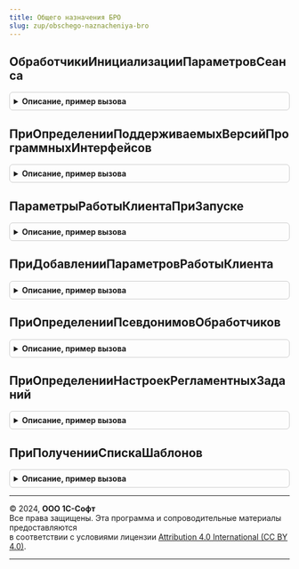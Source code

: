 ```yaml
---
title: Общего назначения БРО
slug: zup/obschego-naznacheniya-bro
---
```



## ОбработчикиИнициализацииПараметровСеанса
<details style="margin: 1em 0; padding: 0.5em; border: 1px solid #ccc; border-radius: 6px;">

<summary style="font-weight: bold; cursor: pointer;">Описание, пример вызова</summary>

```bsl

// Для задания обработчиков параметров сеанса следует использовать шаблон:
// Обработчики.Вставить("<ИмяПараметраСеанса>|<НачалоИмениПараметраСеанса*>", "Обработчик");
//
// Примечание. Символ '*'используется в конце имени параметра сеанса и обозначает,
//             что один обработчик будет вызван для инициализации всех параметров сеанса
//             с именем, начинающимся на слово НачалоИмениПараметраСеанса
//
Процедура ОбработчикиИнициализацииПараметровСеанса(Обработчики) Экспорт
```

Пример вызова
```bsl
ОбщегоНазначенияБРО.ОбработчикиИнициализацииПараметровСеанса(Обработчики) 
```
</details>

## ПриОпределенииПоддерживаемыхВерсийПрограммныхИнтерфейсов
<details style="margin: 1em 0; padding: 0.5em; border: 1px solid #ccc; border-radius: 6px;">

<summary style="font-weight: bold; cursor: pointer;">Описание, пример вызова</summary>

```bsl

// Заполняет структуру массивами поддерживаемых версий всех подлежащих версионированию программных интерфейсов,
// используя в качестве ключей имена программных интерфейсов.
// Обеспечивает функциональность Web-сервиса InterfaceVersion.
// При внедрении надо поменять тело процедуры так, чтобы она возвращала актуальные наборы версий (см. пример.ниже).
//
// Параметры:
//   СтруктураПоддерживаемыхВерсий - Структура - структура поддерживаемых версий:
//     * Ключ - Строка - имя программного интерфейса,
//     * Значение - Массив(Строка) - поддерживаемые версии программного интерфейса.
//
// Пример:
//   // СервисПередачиФайлов
//   МассивВерсий = Новый Массив;
//   МассивВерсий.Добавить("1.0.1.1");
//   МассивВерсий.Добавить("1.0.2.1");
//   СтруктураПоддерживаемыхВерсий.Вставить("СервисПередачиФайлов", МассивВерсий);
//   // Конец СервисПередачиФайлов
//
Процедура ПриОпределенииПоддерживаемыхВерсийПрограммныхИнтерфейсов(СтруктураПоддерживаемыхВерсий) Экспорт
```

Пример вызова
```bsl
ОбщегоНазначенияБРО.ПриОпределенииПоддерживаемыхВерсийПрограммныхИнтерфейсов(СтруктураПоддерживаемыхВерсий) 
```
</details>

## ПараметрыРаботыКлиентаПриЗапуске
<details style="margin: 1em 0; padding: 0.5em; border: 1px solid #ccc; border-radius: 6px;">

<summary style="font-weight: bold; cursor: pointer;">Описание, пример вызова</summary>

```bsl

// Возвращает структуру параметров, необходимых для работы клиентского кода
// при запуске конфигурации, т.е. в обработчиках событий
// - ПередНачаломРаботыСистемы,
// - ПриНачалеРаботыСистемы
//
// Важно: при запуске недопустимо использовать команды сброса кэша
// повторно используемых модулей, иначе запуск может привести
// к непредсказуемым ошибкам и лишним серверным вызовам
//
// Параметры:
//   Параметры - Структура - (возвращаемое значение) структура параметров работы клиента при запуске.
//
// Пример реализации:
//   Для установки параметров работы клиента можно использовать шаблон:
//
//     Параметры.Вставить(<ИмяПараметра>, <код получения значения параметра>);
//
//
Процедура ПараметрыРаботыКлиентаПриЗапуске(Параметры) Экспорт
```

Пример вызова
```bsl
ОбщегоНазначенияБРО.ПараметрыРаботыКлиентаПриЗапуске(Параметры) 
```
</details>

## ПриДобавленииПараметровРаботыКлиента
<details style="margin: 1em 0; padding: 0.5em; border: 1px solid #ccc; border-radius: 6px;">

<summary style="font-weight: bold; cursor: pointer;">Описание, пример вызова</summary>

```bsl

// Позволяет задать значения параметров, необходимых для работы клиентского кода
// конфигурации без дополнительных серверных вызовов.
// Для получения этих параметров из клиентского кода
// см. СтандартныеПодсистемыКлиент.ПараметрыРаботыКлиента.
//
// Параметры:
//   Параметры - Структура - имена и значения параметров работы клиента, которые необходимо задать.
//                           Для установки параметров работы клиента:
//                           Параметры.Вставить(<ИмяПараметра>, <код получения значения параметра>);
//
Процедура ПриДобавленииПараметровРаботыКлиента(Параметры) Экспорт
```

Пример вызова
```bsl
ОбщегоНазначенияБРО.ПриДобавленииПараметровРаботыКлиента(Параметры) 
```
</details>

## ПриОпределенииПсевдонимовОбработчиков
<details style="margin: 1em 0; padding: 0.5em; border: 1px solid #ccc; border-radius: 6px;">

<summary style="font-weight: bold; cursor: pointer;">Описание, пример вызова</summary>

```bsl

// Заполняет соответствие имен методов их псевдонимам для вызова из очереди заданий.
//
// Параметры:
//   СоответствиеИменПсевдонимам - Соответствие - соответствие имен:
//     * Ключ - Строка - псевдоним метода, например, "ОчиститьОбластьДанных".
//     * Значение - Строка - имя метода для вызова, например, РаботаВМоделиСервиса.ОчиститьОбластьДанных.
//                           В качестве значения можно указать Неопределено, в этом случае считается,
//                           что имя совпадает с псевдонимом.
//
Процедура ПриОпределенииПсевдонимовОбработчиков(СоответствиеИменПсевдонимам) Экспорт
```

Пример вызова
```bsl
ОбщегоНазначенияБРО.ПриОпределенииПсевдонимовОбработчиков(СоответствиеИменПсевдонимам) 
```
</details>

## ПриОпределенииНастроекРегламентныхЗаданий
<details style="margin: 1em 0; padding: 0.5em; border: 1px solid #ccc; border-radius: 6px;">

<summary style="font-weight: bold; cursor: pointer;">Описание, пример вызова</summary>

```bsl

// Определяет следующие свойств регламентных заданий:
//  - зависимость от функциональных опций.
//  - возможность выполнения в различных режимах работы программы.
//  - прочие параметры.
//
// Параметры:
//  Настройки - ТаблицаЗначений - таблица значений с колонками:
//    * РегламентноеЗадание - ОбъектМетаданных:РегламентноеЗадание - регламентное задание.
//    * ФункциональнаяОпция - ОбъектМетаданных:ФункциональнаяОпция - функциональная опция,
//        от которой зависит регламентное задание.
//    * ЗависимостьПоИ      - Булево - если регламентное задание зависит более, чем
//        от одной функциональной опции и его необходимо включать только тогда,
//        когда все функциональные опции включены, то следует указывать Истина
//        для каждой зависимости.
//        По умолчанию Ложь - если хотя бы одна функциональная опция включена,
//        то регламентное задание тоже включено.
//    * ВключатьПриВключенииФункциональнойОпции - Булево, Неопределено - если Ложь, то при
//        включении функциональной опции регламентное задание не будет включаться. Значение
//        Неопределено соответствует значению Истина.
//        По умолчанию - неопределено.
//    * ДоступноВПодчиненномУзлеРИБ - Булево, Неопределено - Истина или Неопределено, если регламентное
//        задание доступно в РИБ.
//        По умолчанию - неопределено.
//    * ДоступноВАвтономномРабочемМесте - Булево, Неопределено - Истина или Неопределено, если регламентное
//        задание доступно в автономном рабочем месте.
//        По умолчанию - неопределено.
//    * ДоступноВМоделиСервиса      - Булево, Неопределено - Истина или Неопределено, если регламентное
//        задание доступно в модели сервиса.
//        По умолчанию - неопределено.
//    * РаботаетСВнешнимиРесурсами  - Булево - Истина, если регламентное задание модифицирует данные
//        во внешних источниках (получение почты, синхронизация данных и т.п.).
//        По умолчанию - Ложь.
//    * Параметризуется             - Булево - Истина, если регламентное задание параметризованное.
//        По умолчанию - Ложь.
//
// Например:
//	Настройка = Настройки.Добавить();
//	Настройка.РегламентноеЗадание = Метаданные.РегламентныеЗадания.ОбновлениеСтатусовДоставкиSMS;
//	Настройка.ФункциональнаяОпция = Метаданные.ФункциональныеОпции.ИспользоватьПочтовыйКлиент;
//	Настройка.ДоступноВМоделиСервиса = Ложь;
//
Процедура ПриОпределенииНастроекРегламентныхЗаданий(Настройки) Экспорт
```

Пример вызова
```bsl
ОбщегоНазначенияБРО.ПриОпределенииНастроекРегламентныхЗаданий(Настройки) 
```
</details>

## ПриПолученииСпискаШаблонов
<details style="margin: 1em 0; padding: 0.5em; border: 1px solid #ccc; border-radius: 6px;">

<summary style="font-weight: bold; cursor: pointer;">Описание, пример вызова</summary>

```bsl

// См. ОчередьЗаданийПереопределяемый.ПриПолученииСпискаШаблонов.
//
Процедура ПриПолученииСпискаШаблонов(ШаблоныЗаданий) Экспорт
```

Пример вызова
```bsl
ОбщегоНазначенияБРО.ПриПолученииСпискаШаблонов(ШаблоныЗаданий) 
```
</details>

---

© 2024, **ООО 1С-Софт**  
Все права защищены. Эта программа и сопроводительные материалы предоставляются  
в соответствии с условиями лицензии [Attribution 4.0 International (CC BY 4.0)](https://creativecommons.org/licenses/by/4.0/legalcode).

---
